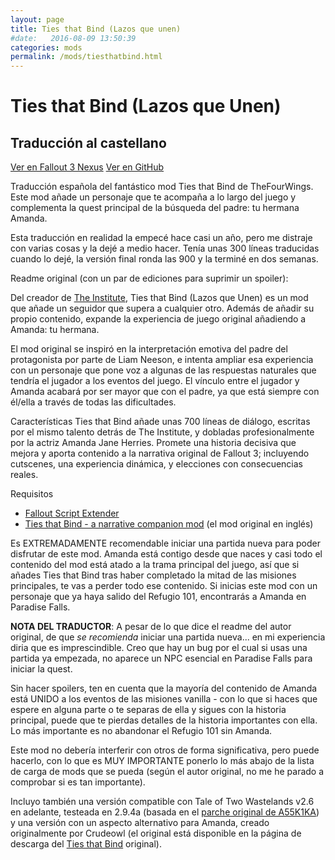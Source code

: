 ```yaml
---
layout: page
title: Ties that Bind (Lazos que unen)
#date:   2016-08-09 13:50:39
categories: mods
permalink: /mods/tiesthatbind.html
---
```



# Ties that Bind (Lazos que Unen)

## Traducción al castellano

<a href="http://www.nexusmods.com/fallout3/mods/22254" class="btn btn-info btn-raised btn-sm project-link">Ver en Fallout 3 Nexus</a> <a href="{{ i.url }}" class="btn btn-info btn-raised btn-sm project-link">Ver en GitHub</a>

Traducción española del fantástico mod Ties that Bind de TheFourWings. Este mod añade un personaje que te acompaña a lo largo del juego y complementa la quest principal de la búsqueda del padre: tu hermana Amanda.

Esta traducción en realidad la empecé hace casi un año, pero me distraje con varias cosas y la dejé a medio hacer. Tenía unas 300 líneas traducidas cuando lo dejé, la versión final ronda las 900 y la terminé en dos semanas.

Readme original (con un par de ediciones para suprimir un spoiler):

Del creador de [The Institute](http://www.nexusmods.com/fallout3/mods/14449), Ties that Bind (Lazos que Unen) es un mod que añade un seguidor que supera a cualquier otro. Además de añadir su propio contenido, expande la experiencia de juego original añadiendo a Amanda: tu hermana.

El mod original se inspiró en la interpretación emotiva del padre del protagonista por parte de Liam Neeson, e intenta ampliar esa experiencia con un personaje que pone voz a algunas de las respuestas naturales que tendría el jugador a los eventos del juego. El vínculo entre el jugador y Amanda acabará por ser mayor que con el padre, ya que está siempre con él/ella a través de todas las dificultades.

Características
Ties that Bind añade unas 700 líneas de diálogo, escritas por el mismo talento detrás de The Institute, y dobladas profesionalmente por la actriz Amanda Jane Herries. Promete una historia decisiva que mejora y aporta contenido a la narrativa original de Fallout 3; incluyendo cutscenes, una experiencia dinámica, y elecciones con consecuencias reales.

Requisitos

- [Fallout Script Extender](http://fose.silverlock.org/)
- [Ties that Bind - a narrative companion mod](http://www.nexusmods.com/fallout3/mods/19941) (el mod original en inglés)

Es EXTREMADAMENTE recomendable iniciar una partida nueva para poder disfrutar de este mod. Amanda está contigo desde que naces y casi todo el contenido del mod está atado a la trama principal del juego, así que si añades Ties that Bind tras haber completado la mitad de las misiones principales, te vas a perder todo ese contenido. Si inicias este mod con un personaje que ya haya salido del Refugio 101, encontrarás a Amanda en Paradise Falls.

**NOTA DEL TRADUCTOR**: A pesar de lo que dice el readme del autor original, de que *se recomienda* iniciar una partida nueva... en mi experiencia diria que es imprescindible. Creo que hay un bug por el cual si usas una partida ya empezada, no aparece un NPC esencial en Paradise Falls para iniciar la quest.

Sin hacer spoilers, ten en cuenta que la mayoría del contenido de Amanda está UNIDO a los eventos de las misiones vanilla - con lo que si haces que espere en alguna parte o te separas de ella y sigues con la historia principal, puede que te pierdas detalles de la historia importantes con ella. Lo más importante es no abandonar el Refugio 101 sin Amanda.

Este mod no debería interferir con otros de forma significativa, pero puede hacerlo, con lo que es MUY IMPORTANTE ponerlo lo más abajo de la lista de carga de mods que se pueda (según el autor original, no me he parado a comprobar si es tan importante).

Incluyo también una versión compatible con Tale of Two Wastelands v2.6 en adelante, testeada en 2.9.4a (basada en el [parche original de A55K1KA](https://taleoftwowastelands.com/content/ties-bind-follower-mod-conversion)) y una versión con un aspecto alternativo para Amanda, creado originalmente por Crudeowl (el original está disponible en la página de descarga del [Ties that Bind](http://www.nexusmods.com/fallout3/mods/19941) original).
